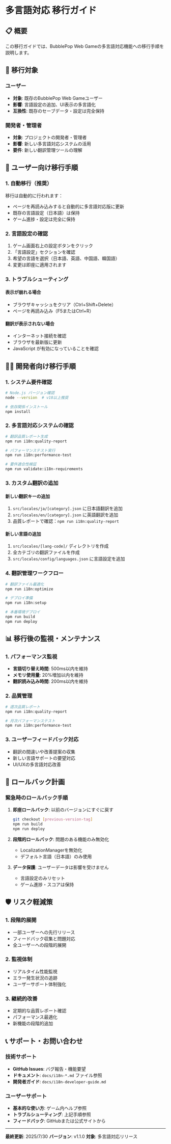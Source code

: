 # 多言語対応 移行ガイド

## 📋 概要

この移行ガイドでは、BubblePop Web Gameの多言語対応機能への移行手順を説明します。

## 🎯 移行対象

### ユーザー
- **対象**: 既存のBubblePop Web Gameユーザー
- **影響**: 言語設定の追加、UI表示の多言語化
- **互換性**: 既存のセーブデータ・設定は完全保持

### 開発者・管理者
- **対象**: プロジェクトの開発者・管理者
- **影響**: 新しい多言語対応システムの活用
- **要件**: 新しい翻訳管理ツールの理解

## 🚀 ユーザー向け移行手順

### 1. 自動移行（推奨）
移行は自動的に行われます：
- ページを再読み込みすると自動的に多言語対応版に更新
- 既存の言語設定（日本語）は保持
- ゲーム進捗・設定は完全に保持

### 2. 言語設定の確認
1. ゲーム画面右上の設定ボタンをクリック
2. 「言語設定」セクションを確認
3. 希望の言語を選択（日本語、英語、中国語、韓国語）
4. 変更は即座に適用されます

### 3. トラブルシューティング
#### 表示が崩れる場合
- ブラウザキャッシュをクリア（Ctrl+Shift+Delete）
- ページを再読み込み（F5またはCtrl+R）

#### 翻訳が表示されない場合
- インターネット接続を確認
- ブラウザを最新版に更新
- JavaScript が有効になっていることを確認

## 👩‍💻 開発者向け移行手順

### 1. システム要件確認
```bash
# Node.js バージョン確認
node --version  # v18以上推奨

# 依存関係インストール
npm install
```

### 2. 多言語対応システムの確認
```bash
# 翻訳品質レポート生成
npm run i18n:quality-report

# パフォーマンステスト実行
npm run i18n:performance-test

# 要件適合性検証
npm run validate:i18n-requirements
```

### 3. カスタム翻訳の追加
#### 新しい翻訳キーの追加
1. `src/locales/ja/[category].json` に日本語翻訳を追加
2. `src/locales/en/[category].json` に英語翻訳を追加
3. 品質レポートで確認：`npm run i18n:quality-report`

#### 新しい言語の追加
1. `src/locales/[lang-code]/` ディレクトリを作成
2. 全カテゴリの翻訳ファイルを作成
3. `src/locales/config/languages.json` に言語設定を追加

### 4. 翻訳管理ワークフロー
```bash
# 翻訳ファイル最適化
npm run i18n:optimize

# デプロイ準備
npm run i18n:setup

# 本番環境デプロイ
npm run build
npm run deploy
```

## 📊 移行後の監視・メンテナンス

### 1. パフォーマンス監視
- **言語切り替え時間**: 500ms以内を維持
- **メモリ使用量**: 20%増加以内を維持
- **翻訳読み込み時間**: 200ms以内を維持

### 2. 品質管理
```bash
# 週次品質レポート
npm run i18n:quality-report

# 月次パフォーマンステスト
npm run i18n:performance-test
```

### 3. ユーザーフィードバック対応
- 翻訳の間違いや改善提案の収集
- 新しい言語サポートの要望対応
- UI/UXの多言語対応改善

## 🔄 ロールバック計画

### 緊急時のロールバック手順
1. **即座ロールバック**: 以前のバージョンにすぐに戻す
   ```bash
   git checkout [previous-version-tag]
   npm run build
   npm run deploy
   ```

2. **段階的ロールバック**: 問題のある機能のみ無効化
   - LocalizationManagerを無効化
   - デフォルト言語（日本語）のみ使用

3. **データ保護**: ユーザーデータは影響を受けません
   - 言語設定のみリセット
   - ゲーム進捗・スコアは保持

## 🛡️ リスク軽減策

### 1. 段階的展開
- 一部ユーザーへの先行リリース
- フィードバック収集と問題対応
- 全ユーザーへの段階的展開

### 2. 監視体制
- リアルタイム性能監視
- エラー発生状況の追跡
- ユーザーサポート体制強化

### 3. 継続的改善
- 定期的な品質レポート確認
- パフォーマンス最適化
- 新機能の段階的追加

## 📞 サポート・お問い合わせ

### 技術サポート
- **GitHub Issues**: バグ報告・機能要望
- **ドキュメント**: `docs/i18n-*.md` ファイル参照
- **開発者ガイド**: `docs/i18n-developer-guide.md`

### ユーザーサポート
- **基本的な使い方**: ゲーム内ヘルプ参照
- **トラブルシューティング**: 上記手順参照
- **フィードバック**: GitHubまたは公式サイトから

---
**最終更新**: 2025/7/30
**バージョン**: v1.1.0
**対象**: 多言語対応リリース
